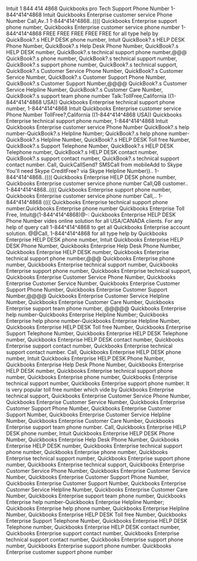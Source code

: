 Intuit 1 844 414 4868 Quickbooks pro Tech Support Phone Number 
1-844^414^4868 Intuit Quickbooks Enterprise customer service Phone Number Call,Av..1 1-844^414^4868..(((( Quickbooks Enterprise support phone number, Quickbooks Enterprise customer service phone number 1-844^414^4868 FREE FREE FREE FREE FREE for all type help by QuickBook?.s HELP DESK phone number, Intuit QuickBook?.s HELP DESK Phone Number, QuickBook?.s Help Desk Phone Number, QuickBook?.s HELP DESK number, QuickBook?.s technical support phone number,@@@ QuickBook?.s phone number, QuickBook?.s technical support number, QuickBook?.s support phone number, QuickBook?.s technical support, QuickBook?.s Customer Service Phone Number, QuickBook?.s Customer Service Number, QuickBook?.s Customer Support Phone Number, QuickBook?.s Customer Support Number,@@@@ QuickBook?.s Customer Service Helpline Number, QuickBook?.s Customer Care Number, QuickBook?.s support team phone number Talk:TollFree,California ((1-844^414^4868 USA)) Quickbooks Enterprise technical support phone number, 1-844^414^4868 Intuit Quickbooks Enterprise customer service Phone Number TollFree?,California ((1-844^414^4868 USA)) Quickbooks Enterprise technical support phone number, 1-844^414^4868 Intuit Quickbooks Enterprise customer service Phone Number QuickBook?.s help number-QuickBook?.s Helpline Number; QuickBook?.s help phone number-QuickBook?.s Helpline Number, QuickBook?.s HELP DESK Toll free Number, QuickBook?.s Support Telephone Number, QuickBook?.s HELP DESK Telephone number, QuickBook?.s HELP DESK contact number, QuickBook?.s support contact number, QuickBook?.s technical support contact number. Call, QuickCallSend? SMSCall from mobileAdd to Skype You'll need Skype CreditFree? via Skype Helpline Number)).. 1-844^414^4868..(((( Quickbooks Enterprise HELP DESK phone number, Quickbooks Enterprise customer service phone number Call,QB customer.. 1-844^414^4868..(((( Quickbooks Enterprise support phone number, Quickbooks Enterprise customer service phone number Call,.. 1-844^414^4868 (((( Quickbooks Enterprise technical support phone number.Quickbooks Enterprise phone number Quickbooks Enterprise Toll Free, Intuit@(1-844^414^4868)@-: Quickbooks Enterprise HELP DESK Phone Number vides online solution for all USA/CANADA clients. For any help of query call 1-844^414^4868 to get all Quickbooks Enterprise account solution. @@Call, 1-844^414^4868 for all type help by Quickbooks Enterprise HELP DESK phone number, Intuit Quickbooks Enterprise HELP DESK Phone Number, Quickbooks Enterprise Help Desk Phone Number, Quickbooks Enterprise HELP DESK number, Quickbooks Enterprise technical support phone number,@@@ Quickbooks Enterprise phone number, Quickbooks Enterprise technical support number, Quickbooks Enterprise support phone number, Quickbooks Enterprise technical support, Quickbooks Enterprise Customer Service Phone Number, Quickbooks Enterprise Customer Service Number, Quickbooks Enterprise Customer Support Phone Number, Quickbooks Enterprise Customer Support Number,@@@@ Quickbooks Enterprise Customer Service Helpline Number, Quickbooks Enterprise Customer Care Number, Quickbooks Enterprise support team phone number, @@@@@ Quickbooks Enterprise help number-Quickbooks Enterprise Helpline Number; Quickbooks Enterprise help phone number-Quickbooks Enterprise Helpline Number, Quickbooks Enterprise HELP DESK Toll free Number, Quickbooks Enterprise Support Telephone Number, Quickbooks Enterprise HELP DESK Telephone number, Quickbooks Enterprise HELP DESK contact number, Quickbooks Enterprise support contact number, Quickbooks Enterprise technical support contact number. Call, Quickbooks Enterprise HELP DESK phone number, Intuit Quickbooks Enterprise HELP DESK Phone Number, Quickbooks Enterprise Help Desk Phone Number, Quickbooks Enterprise HELP DESK number, Quickbooks Enterprise technical support phone number, Quickbooks Enterprise phone number, Quickbooks Enterprise technical support number, Quickbooks Enterprise support phone number. It is very popular toll free number which vide by Quickbooks Enterprise technical support, Quickbooks Enterprise Customer Service Phone Number, Quickbooks Enterprise Customer Service Number, Quickbooks Enterprise Customer Support Phone Number, Quickbooks Enterprise Customer Support Number, Quickbooks Enterprise Customer Service Helpline Number, Quickbooks Enterprise Customer Care Number, Quickbooks Enterprise support team phone number. Call, Quickbooks Enterprise HELP DESK phone number, Intuit Quickbooks Enterprise HELP DESK Phone Number, Quickbooks Enterprise Help Desk Phone Number, Quickbooks Enterprise HELP DESK number, Quickbooks Enterprise technical support phone number, Quickbooks Enterprise phone number, Quickbooks Enterprise technical support number, Quickbooks Enterprise support phone number, Quickbooks Enterprise technical support, Quickbooks Enterprise Customer Service Phone Number, Quickbooks Enterprise Customer Service Number, Quickbooks Enterprise Customer Support Phone Number, Quickbooks Enterprise Customer Support Number, Quickbooks Enterprise Customer Service Helpline Number, Quickbooks Enterprise Customer Care Number, Quickbooks Enterprise support team phone number, Quickbooks Enterprise help number-Quickbooks Enterprise Helpline Number; Quickbooks Enterprise help phone number, Quickbooks Enterprise Helpline Number, Quickbooks Enterprise HELP DESK Toll free Number, Quickbooks Enterprise Support Telephone Number, Quickbooks Enterprise HELP DESK Telephone number, Quickbooks Enterprise HELP DESK contact number, Quickbooks Enterprise support contact number, Quickbooks Enterprise technical support contact number, Quickbooks Enterprise support phone number, Quickbooks Enterprise support phone number. Quickbooks Enterprise customer support phone number 